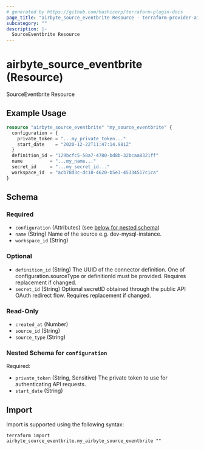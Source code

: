 ```yaml
---
# generated by https://github.com/hashicorp/terraform-plugin-docs
page_title: "airbyte_source_eventbrite Resource - terraform-provider-airbyte"
subcategory: ""
description: |-
  SourceEventbrite Resource
---
```


# airbyte_source_eventbrite (Resource)

SourceEventbrite Resource

## Example Usage

```terraform
resource "airbyte_source_eventbrite" "my_source_eventbrite" {
  configuration = {
    private_token = "...my_private_token..."
    start_date    = "2020-12-22T11:47:14.981Z"
  }
  definition_id = "129bcfc5-58a7-4780-bd8b-32bcaa8321ff"
  name          = "...my_name..."
  secret_id     = "...my_secret_id..."
  workspace_id  = "acb78d3c-dc10-4620-b5e3-45334517c1ca"
}
```

<!-- schema generated by tfplugindocs -->
## Schema

### Required

- `configuration` (Attributes) (see [below for nested schema](#nestedatt--configuration))
- `name` (String) Name of the source e.g. dev-mysql-instance.
- `workspace_id` (String)

### Optional

- `definition_id` (String) The UUID of the connector definition. One of configuration.sourceType or definitionId must be provided. Requires replacement if changed.
- `secret_id` (String) Optional secretID obtained through the public API OAuth redirect flow. Requires replacement if changed.

### Read-Only

- `created_at` (Number)
- `source_id` (String)
- `source_type` (String)

<a id="nestedatt--configuration"></a>
### Nested Schema for `configuration`

Required:

- `private_token` (String, Sensitive) The private token to use for authenticating API requests.
- `start_date` (String)

## Import

Import is supported using the following syntax:

```shell
terraform import airbyte_source_eventbrite.my_airbyte_source_eventbrite ""
```
